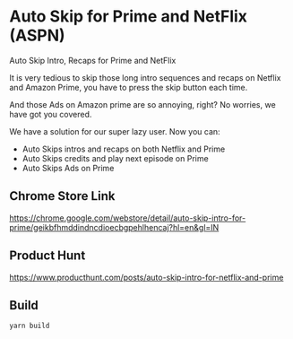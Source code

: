 # Auto Skip for Prime and NetFlix (ASPN)
Auto Skip Intro, Recaps for Prime and NetFlix

It is very tedious to skip those long intro sequences and recaps on Netflix and Amazon Prime, you have to press the skip button each time.

And those Ads on Amazon prime are so annoying, right? No worries, we have got you covered.

We have a solution for our super lazy user. Now you can:

  - Auto Skips intros and recaps on both Netflix and Prime
  - Auto Skips credits and play next episode on Prime
  - Auto Skips Ads on Prime

## Chrome Store Link
https://chrome.google.com/webstore/detail/auto-skip-intro-for-prime/geikbfhmddindncdioecbgpehlhencaj?hl=en&gl=IN

## Product Hunt
https://www.producthunt.com/posts/auto-skip-intro-for-netflix-and-prime

## Build

```
yarn build
```
